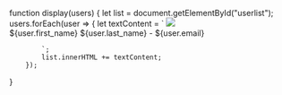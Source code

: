 function display(users) {
    let list = document.getElementById("userlist");
        users.forEach(user => {
            let textContent = `
            <img src="${user.avatar}"><br>
            ${user.first_name} ${user.last_name} - ${user.email}<br>
            
            `;
            list.innerHTML += textContent;
        });
}
